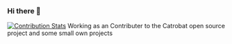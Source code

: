 ### Hi there 👋
[![Contribution Stats](https://github-contribution-stats.vercel.app/api/?username=Walcho1125)](https://github.com/LordDashMe/github-contribution-stats/)
Working as an Contributer to the Catrobat open source project and some small own projects
<!--
**Walcho1125/Walcho1125** is a ✨ _special_ ✨ repository because its `README.md` (this file) appears on your GitHub profile.

Here are some ideas to get you started:

- 🔭 I’m currently working on ...
- 🌱 I’m currently learning ...
- 👯 I’m looking to collaborate on ...
- 🤔 I’m looking for help with ...
- 💬 Ask me about ...
- 📫 How to reach me: ...
- 😄 Pronouns: ...
- ⚡ Fun fact: ...
-->
